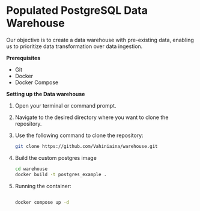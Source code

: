 # Populated PostgreSQL Data Warehouse

Our objective is to create a data warehouse with pre-existing data, enabling us to prioritize data transformation over data ingestion.

**Prerequisites**

* Git
* Docker
* Docker Compose

**Setting up the Data warehouse**

1. Open your terminal or command prompt.
2. Navigate to the desired directory where you want to clone the repository.
3. Use the following command to clone the repository:

   ```bash
   git clone https://github.com/Vahiniaina/warehouse.git

4. Build the custom postgres image

   ```bash
   cd warehouse
   docker build -t postgres_example .


5. Running the container:
   ```bash
 
   docker compose up -d
